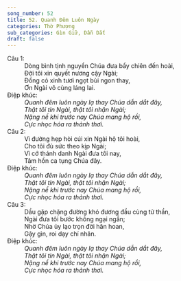 ```yaml
---
song_number: 52
title: 52. Quanh Đêm Luôn Ngày
categories: Thờ Phượng
sub_categories: Gìn Giữ, Dẫn Dắt
draft: false
---
```

<dl><dt>Câu 1:</dt><dd data-verse="1">Dòng bình tịnh nguyền Chúa đưa bầy chiên đến hoài, <br/>Đời tôi xin quyết nương cậy Ngài; <br/>Đồng cỏ xinh tươi ngọt bùi ngon thay, <br/>Ơn Ngài vô cùng láng lai. </dd><dt>Điệp khúc:</dt><dd data-chorus="1"><em>Quanh đêm luôn ngày lạ thay Chúa dẫn dắt đây, <br/>Thật tôi tin Ngài, thật tôi nhận Ngài; <br/>Nặng nề khi trước nay Chúa mang hộ rồi, <br/>Cực nhọc hóa ra thảnh thơi. </em></dd><dt>Câu 2:</dt><dd data-verse="2">Vì đường hẹp hòi cúi xin Ngài hộ tôi hoài, <br/>Cho tôi đủ sức theo kịp Ngài; <br/>Vì cớ thánh danh Ngài đưa tôi nay, <br/>Tâm hồn ca tụng Chúa đây. </dd><dt>Điệp khúc:</dt><dd data-chorus="1"><em>Quanh đêm luôn ngày lạ thay Chúa dẫn dắt đây, <br/>Thật tôi tin Ngài, thật tôi nhận Ngài; <br/>Nặng nề khi trước nay Chúa mang hộ rồi, <br/>Cực nhọc hóa ra thảnh thơi. </em></dd><dt>Câu 3:</dt><dd data-verse="3">Dầu gặp chặng đường khó đương đầu cùng tử thần, <br/>Ngài đưa tôi bước không ngại ngần; <br/>Nhờ Chúa ủy lạo trọn đời hân hoan, <br/>Gậy gìn, roi dạy chí nhân. </dd><dt>Điệp khúc:</dt><dd data-chorus="1"><em>Quanh đêm luôn ngày lạ thay Chúa dẫn dắt đây, <br/>Thật tôi tin Ngài, thật tôi nhận Ngài; <br/>Nặng nề khi trước nay Chúa mang hộ rồi, <br/>Cực nhọc hóa ra thảnh thơi. </em></dd></dl>